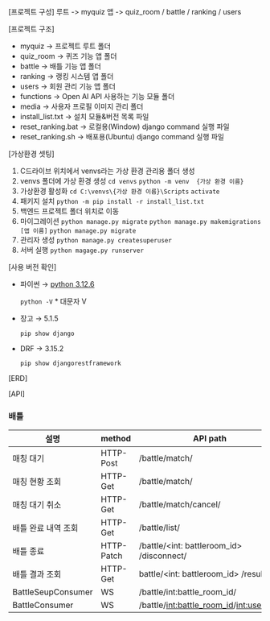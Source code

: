 [프로젝트 구성]
루트 -> myquiz
앱 -> quiz_room / battle / ranking / users

[프로젝트 구조]
- myquiz -> 프로젝트 루트 폴더 
- quiz_room -> 퀴즈 기능 앱 폴더
- battle -> 배틀 기능 앱 폴더
- ranking -> 랭킹 시스템 앱 폴더
- users -> 회원 관리 기능 앱 폴더
- functions -> Open AI API 사용하는 기능 모듈 폴더
- media -> 사용자 프로필 이미지 관리 폴더
- install_list.txt -> 설치 모듈&버전 목록 파일
- reset_ranking.bat -> 로컬용(Window) django command 실행 파일
- reset_ranking.sh -> 배포용(Ubuntu) django command 실행 파일


[가상환경 셋팅]
1. C드라이브 위치에서 venvs라는 가상 환경 관리용 폴더 생성
2. venvs 폴더에 가상 환경  생성 
    ```cd venvs```
    ```python -m venv  {가상 환경 이름}```
3. 가상환경 활성화
   ```cd C:\venvs\{가상 환경 이름}\Scripts```
   ```activate```
4. 패키지 설치
  ```python -m pip install -r install_list.txt```
5. 백엔드 프로젝트 폴더 위치로 이동
7. 마이그레이션
  ```python manage.py migrate```
  ```python manage.py makemigrations [앱 이름]```
  ```python manage.py migrate```
8. 관리자 생성
   ```python manage.py createsuperuser```
9. 서버 실행
   ```python magage.py runserver```
   


[사용 버전 확인]
- 파이썬 → [python 3.12.6](https://www.python.org/downloads/release/python-3126/)
    
    `python -V`   * 대문자 V 
    
- 장고 → 5.1.5
    
    `pip show django`
    
- DRF → 3.15.2
    
    `pip show djangorestframework`

[ERD]

[API]
### 배틀
| 설명 | method | API path |
|------|------|------|
| 매칭 대기 | HTTP-Post | /battle/match/|
| 매칭 현황 조회 | HTTP-Get | /battle/match/|
| 매칭 대기 취소 | HTTP-Get | /battle/match/cancel/ |
| 배틀 완료 내역 조회 | HTTP-Get | /battle/list/ |
| 배틀 종료 | HTTP-Patch | /battle/<int: battleroom_id> /disconnect/ |
| 배틀 결과 조회 | HTTP-Get | battle/<int: battleroom_id> /result/ |
| BattleSeupConsumer | WS | /battle/int:battle_room_id/ |
| BattleConsumer | WS | /battle/<int:battle_room_id>/<int:user_pk>/ |



